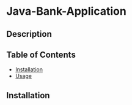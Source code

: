 # Java-Bank-Application

## Description

## Table of Contents
- [Installation](#installation)
- [Usage](#usage)

## Installation
```bash
